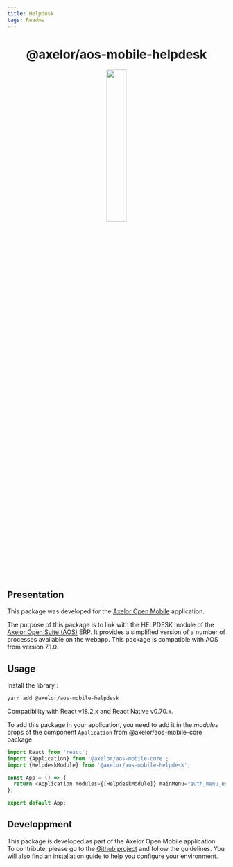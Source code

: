 ```yaml
---
title: Helpdesk
tags: Readme
---
```


<h1 align="center">@axelor/aos-mobile-helpdesk</h1>

<div align="center">
    <img src="https://i.imgur.com/KJAAFlT.png" width="30%"/>
</div>

## Presentation

This package was developed for the [Axelor Open Mobile](https://github.com/axelor/axelor-mobile) application.

The purpose of this package is to link with the HELPDESK module of the [Axelor Open Suite (AOS)](https://github.com/axelor/axelor-open-suite) ERP. It provides a simplified version of a number of processes available on the webapp. This package is compatible with AOS from version 7.1.0.

## Usage

Install the library :

```bash
yarn add @axelor/aos-mobile-helpdesk
```

Compatibility with React v18.2.x and React Native v0.70.x.

To add this package in your application, you need to add it in the _modules_ props of the component `Application` from @axelor/aos-mobile-core package.

```javascript
import React from 'react';
import {Application} from '@axelor/aos-mobile-core';
import {HelpdeskModule} from '@axelor/aos-mobile-helpdesk';

const App = () => {
  return <Application modules={[HelpdeskModule]} mainMenu="auth_menu_user" />;
};

export default App;
```

## Developpment

This package is developed as part of the Axelor Open Mobile application. To contribute, please go to the [Github project](https://github.com/axelor/axelor-mobile) and follow the guidelines. You will also find an installation guide to help you configure your environment.
